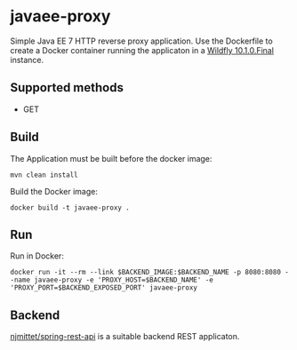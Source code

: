 javaee-proxy
============

Simple Java EE 7 HTTP reverse proxy application. Use the Dockerfile to
create a Docker container running the applicaton in a [Wildfly 10.1.0.Final](http://wildfly.org/downloads/) instance.

Supported methods
-----------------

* GET

Build
-----

The Application must be built before the docker image:

    mvn clean install

Build the Docker image:

    docker build -t javaee-proxy .

Run
---

Run in Docker:

    docker run -it --rm --link $BACKEND_IMAGE:$BACKEND_NAME -p 8080:8080 --name javaee-proxy -e 'PROXY_HOST=$BACKEND_NAME' -e 'PROXY_PORT=$BACKEND_EXPOSED_PORT' javaee-proxy

Backend
-------

[njmittet/spring-rest-api](https://github.com/njmittet/spring-rest-api) is a suitable
backend REST applicaton.

